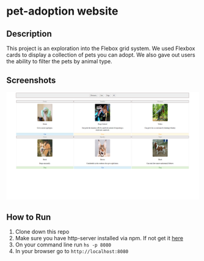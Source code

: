 # pet-adoption website

## Description

This project is an exploration into the Flebox grid system.
We used Flexbox cards to display a collection of pets you can adopt.
We also gave out users the ability to filter the pets by animal type.

## Screenshots

![Main Screen](./Screenshots/Shot1.png)

## How to Run

1. Clone down this repo
1. Make sure you have http-server installed via npm. If not get it
   [here](https://www.npmjs.com/package/http-server)
1. On your command line run `hs -p 8080`
1. In your browser go to `http://localhost:8080`